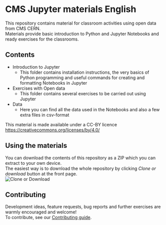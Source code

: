 # CMS Jupyter materials English
This repository contains material for classroom activities using open data from CMS CERN. <br>
Materials provide basic introduction to Python and Jupyter Notebooks and ready exercises for the classrooms.

## Contents
- Introduction to Jupyter <br>
  - This folder contains installation instructions, the very basics of Python programming and useful commands for creating and   formatting Notebooks in Jupyter
- Exercises with Open data
  - This folder contains several exercises to be carried out using Jupyter
- Data
  - Here you can find all the data used in the Notebooks and also a few extra files in csv-format

This material is made available under a CC-BY licence https://creativecommons.org/licenses/by/4.0/

## Using the materials
You can download the contents of this repository as a ZIP which you can extract to your own device. <br>
The easiest way is to download the whole repository by clicking *Clone or download* button at the front page. <br>
![Clone or Download](https://github.com/cms-opendata-education/cms-jupyter-materials-english/blob/master/Images/download.png)

## Contributing
Development ideas, feature requests, bug reports and further exercises are warmly encouraged and welcome! <br>
To contribute, see our [Contributing guide](Contributing.rst).
